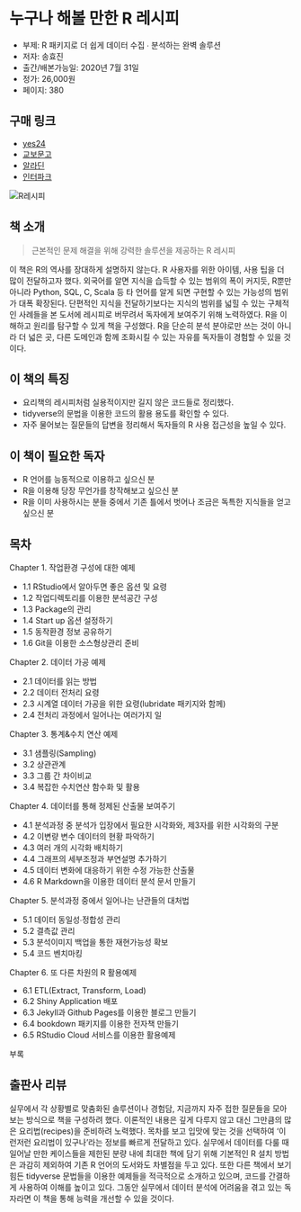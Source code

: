# 누구나 해볼 만한 R 레시피

- 부제: R 패키지로 더 쉽게 데이터 수집 ∙ 분석하는 완벽 솔루션
- 저자: 송효진
- 출간/배본가능일: 2020년 7월 31일
- 정가: 26,000원
- 페이지: 380

## 구매 링크

- [yes24](http://www.yes24.com/Product/Goods/91360396?OzSrank=2)
- [교보문고](http://www.kyobobook.co.kr/product/detailViewKor.laf?ejkGb=KOR&mallGb=KOR&barcode=9791165920067&orderClick=LAG&Kc=)
- [알라딘](https://www.aladin.co.kr/shop/wproduct.aspx?ItemId=247300255)
- [인터파크](http://book.interpark.com/product/BookDisplay.do?_method=detail&sc.shopNo=0000400000&sc.prdNo=335305611&sc.saNo=003002001&bid1=search&bid2=product&bid3=title&bid4=001)

![R레시피](https://user-images.githubusercontent.com/21074282/88500206-01173980-d003-11ea-9e3d-9382ce858508.png)

## 책 소개

>근본적인 문제 해결을 위해 
>강력한 솔루션을 제공하는 R 레시피

이 책은 R의 역사를 장대하게 설명하지 않는다. R 사용자를 위한 아이템, 사용 팁을 더 많이 전달하고자 했다.
외국어를 알면 지식을 습득할 수 있는 범위의 폭이 커지듯, R뿐만 아니라 Python, SQL, C, Scala 등 타 언어를 알게 되면 구현할 수 있는 가능성의 범위가 대폭 확장된다. 단편적인 지식을 전달하기보다는 지식의 범위를 넓힐 수 있는 구체적인 사례들을 본 도서에 레시피로 버무려서 독자에게 보여주기 위해 노력하였다.
R을 이해하고 원리를 탐구할 수 있게 책을 구성했다. R을 단순히 분석 분야로만 쓰는 것이 아니라 더 넓은 곳, 다른 도메인과 함께 조화시킬 수 있는 자유를 독자들이 경험할 수 있을 것이다.

## 이 책의 특징

- 요리책의 레시피처럼 실용적이지만 길지 않은 코드들로 정리했다.
- tidyverse의 문법을 이용한 코드의 활용 용도를 확인할 수 있다.
- 자주 물어보는 질문들의 답변을 정리해서 독자들의 R 사용 접근성을 높일 수 있다.

## 이 책이 필요한 독자

- R 언어를 능동적으로 이용하고 싶으신 분
- R을 이용해 당장 무언가를 창작해보고 싶으신 분
- R을 이미 사용하시는 분들 중에서 기존 틀에서 벗어나 조금은 독특한 지식들을 얻고 싶으신 분

## 목차

Chapter 1. 작업환경 구성에 대한 예제
 - 1.1 RStudio에서 알아두면 좋은 옵션 및 요령
 - 1.2 작업디렉토리를 이용한 분석공간 구성
 - 1.3 Package의 관리
 - 1.4 Start up 옵션 설정하기
 - 1.5 동작환경 정보 공유하기
 - 1.6 Git을 이용한 소스형상관리 준비

Chapter 2. 데이터 가공 예제
 - 2.1 데이터를 읽는 방법
 - 2.2 데이터 전처리 요령
 - 2.3 시계열 데이터 가공을 위한 요령(lubridate 패키지와 함께)
 - 2.4 전처리 과정에서 일어나는 여러가지 일

Chapter 3. 통계&수치 연산 예제
 - 3.1 샘플링(Sampling)
 - 3.2 상관관계
 - 3.3 그룹 간 차이비교
 - 3.4 복잡한 수치연산 함수화 및 활용

Chapter 4. 데이터를 통해 정제된 산출물 보여주기
 - 4.1 분석과정 중 분석가 입장에서 필요한 시각화와, 제3자를 위한 시각화의 구분
 - 4.2 이변량 변수 데이터의 현황 파악하기
 - 4.3 여러 개의 시각화 배치하기
 - 4.4 그래프의 세부조정과 부연설명 추가하기
 - 4.5 데이터 변화에 대응하기 위한 수정 가능한 산출물
 - 4.6 R Markdown을 이용한 데이터 분석 문서 만들기

Chapter 5. 분석과정 중에서 일어나는 난관들의 대처법
 - 5.1 데이터 동일성∙정합성 관리
 - 5.2 결측값 관리
 - 5.3 분석이미지 백업을 통한 재현가능성 확보
 - 5.4 코드 벤치마킹

Chapter 6. 또 다른 차원의 R 활용예제
 - 6.1 ETL(Extract, Transform, Load)
 - 6.2 Shiny Application 배포
 - 6.3 Jekyll과 Github Pages를 이용한 블로그 만들기
 - 6.4 bookdown 패키지를 이용한 전자책 만들기
 - 6.5 RStudio Cloud 서비스를 이용한 활용예제

부록

## 출판사 리뷰
실무에서 각 상황별로 맞춤화된 솔루션이나 경험담, 지금까지 자주 접한 질문들을 모아보는 방식으로 책을 구성하려 했다. 이론적인 내용은 깊게 다루지 않고 대신 그만큼의 많은 요리법(recipes)을 준비하려 노력했다. 목차를 보고 입맛에 맞는 것을 선택하여 ‘이런저런 요리법이 있구나’라는 정보를 빠르게 전달하고 있다. 실무에서 데이터를 다룰 때 일어날 만한 케이스들을 제한된 분량 내에 최대한 책에 담기 위해 기본적인 R 설치 방법은 과감히 제외하여 기존 R 언어의 도서와도 차별점을 두고 있다. 또한 다른 책에서 보기 힘든 tidyverse 문법들을 이용한 예제들을 적극적으로 소개하고 있으며, 코드를 간결하게 사용하여 이해를 높이고 있다. 그동안 실무에서 데이터 분석에 어려움을 겪고 있는 독자라면 이 책을 통해 능력을 개선할 수 있을 것이다.
